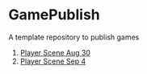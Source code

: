 # GamePublish
A template repository to publish games

1. [Player Scene Aug 30](player_scene_09_03/)
2. [Player Scene Sep 4](p_scene_moving_09_04/)
